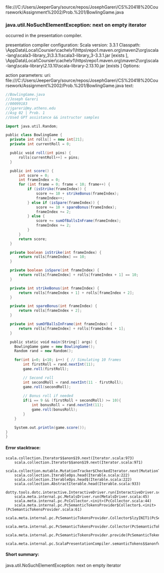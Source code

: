 file:///C:/Users/JeeperGary/source/repos/JosephGareri/CS%20418%20Coursework/Assignment%2002/Prob.%201/BowlingGame.java
### java.util.NoSuchElementException: next on empty iterator

occurred in the presentation compiler.

presentation compiler configuration:
Scala version: 3.3.1
Classpath:
<HOME>\AppData\Local\Coursier\cache\v1\https\repo1.maven.org\maven2\org\scala-lang\scala3-library_3\3.3.1\scala3-library_3-3.3.1.jar [exists ], <HOME>\AppData\Local\Coursier\cache\v1\https\repo1.maven.org\maven2\org\scala-lang\scala-library\2.13.10\scala-library-2.13.10.jar [exists ]
Options:



action parameters:
uri: file:///C:/Users/JeeperGary/source/repos/JosephGareri/CS%20418%20Coursework/Assignment%2002/Prob.%201/BowlingGame.java
text:
```scala
//BowlingGame.java 
//Joseph Gareri
//00099183
//jgareri@my.athens.edu
//Asg 02 | Prob. 1
//Used GPT assistance && instructor samples

import java.util.Random;

public class BowlingGame {
  private int rolls[] = new int[21];
  private int currentRoll = 0;

  public void roll(int pins) {
      rolls[currentRoll++] = pins;
  }

  public int score() {
      int score = 0;
      int frameIndex = 0;
      for (int frame = 0; frame < 10; frame++) {
          if (isStrike(frameIndex)) {
              score += 10 + strikeBonus(frameIndex);
              frameIndex++;
          } else if (isSpare(frameIndex)) {
              score += 10 + spareBonus(frameIndex);
              frameIndex += 2;
          } else {
              score += sumOfBallsInFrame(frameIndex);
              frameIndex += 2;
          }
      }
      return score;
  }

  private boolean isStrike(int frameIndex) {
      return rolls[frameIndex] == 10;
  }

  private boolean isSpare(int frameIndex) {
      return rolls[frameIndex] + rolls[frameIndex + 1] == 10;
  }

  private int strikeBonus(int frameIndex) {
      return rolls[frameIndex + 1] + rolls[frameIndex + 2];
  }

  private int spareBonus(int frameIndex) {
      return rolls[frameIndex + 2];
  }

  private int sumOfBallsInFrame(int frameIndex) {
      return rolls[frameIndex] + rolls[frameIndex + 1];
  }

  public static void main(String[] args) {
    BowlingGame game = new BowlingGame();
    Random rand = new Random();

    for(int i=0; i<10; i++) { // Simulating 10 frames
        int firstRoll = rand.nextInt(11);
        game.roll(firstRoll);

        // Second roll
        int secondRoll = rand.nextInt(11 - firstRoll);
        game.roll(secondRoll);
        
        // Bonus roll if needed
        if(i == 9 && (firstRoll + secondRoll) >= 10){
            int bonusRoll = rand.nextInt(11);
            game.roll(bonusRoll);
        }
    }

    System.out.println(game.score());
}
}


```



#### Error stacktrace:

```
scala.collection.Iterator$$anon$19.next(Iterator.scala:973)
	scala.collection.Iterator$$anon$19.next(Iterator.scala:971)
	scala.collection.mutable.MutationTracker$CheckedIterator.next(MutationTracker.scala:76)
	scala.collection.IterableOps.head(Iterable.scala:222)
	scala.collection.IterableOps.head$(Iterable.scala:222)
	scala.collection.AbstractIterable.head(Iterable.scala:933)
	dotty.tools.dotc.interactive.InteractiveDriver.run(InteractiveDriver.scala:168)
	scala.meta.internal.pc.MetalsDriver.run(MetalsDriver.scala:45)
	scala.meta.internal.pc.PcCollector.<init>(PcCollector.scala:44)
	scala.meta.internal.pc.PcSemanticTokensProvider$Collector$.<init>(PcSemanticTokensProvider.scala:61)
	scala.meta.internal.pc.PcSemanticTokensProvider.Collector$lzyINIT1(PcSemanticTokensProvider.scala:61)
	scala.meta.internal.pc.PcSemanticTokensProvider.Collector(PcSemanticTokensProvider.scala:61)
	scala.meta.internal.pc.PcSemanticTokensProvider.provide(PcSemanticTokensProvider.scala:90)
	scala.meta.internal.pc.ScalaPresentationCompiler.semanticTokens$$anonfun$1(ScalaPresentationCompiler.scala:109)
```
#### Short summary: 

java.util.NoSuchElementException: next on empty iterator